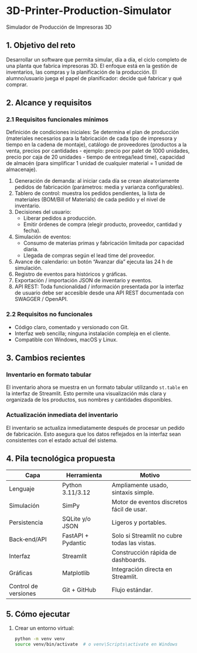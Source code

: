 # 3D-Printer-Production-Simulator
Simulador de Producción de Impresoras 3D

## 1. Objetivo del reto
Desarrollar un software que permita simular, día a día, el ciclo completo de una planta que
fabrica impresoras 3D. El enfoque está en la gestión de inventarios, las compras y la
planificación de la producción. El alumno/usuario juega el papel de planificador: decide qué
fabricar y qué comprar.

## 2. Alcance y requisitos
### 2.1 Requisitos funcionales mínimos
Definición de condiciones iniciales: Se determina el plan de producción (materiales
necesarios para la fabricación de cada tipo de impresora y tiempo en la cadena de
montaje), catálogo de proveedores (productos a la venta, precios por cantidades - ejemplo:
precio por palet de 1000 unidades, precio por caja de 20 unidades - tiempo de
entrega/lead time), capacidad de almacén (para simplificar 1 unidad de cualquier
material = 1 unidad de almacenaje).
1. Generación de demanda: al iniciar cada día se crean aleatoriamente pedidos de
fabricación (parámetros: media y varianza configurables).
2. Tablero de control: muestra los pedidos pendientes, la lista de materiales (BOM/Bill of
Materials) de cada pedido y el nivel de inventario.
3. Decisiones del usuario:
   - Liberar pedidos a producción.
   - Emitir órdenes de compra (elegir producto, proveedor, cantidad y fecha).
4. Simulación de eventos:
   - Consumo de materias primas y fabricación limitada por capacidad diaria.
   - Llegada de compras según el lead time del proveedor.
5. Avance de calendario: un botón “Avanzar día” ejecuta las 24 h de simulación.
6. Registro de eventos para históricos y gráficas.
7. Exportación / importación JSON de inventario y eventos.
8. API REST: Toda funcionalidad / información presentada por la interfaz de usuario debe
ser accesible desde una API REST documentada con SWAGGER / OpenAPI.

### 2.2 Requisitos no funcionales
- Código claro, comentado y versionado con Git.
- Interfaz web sencilla; ninguna instalación compleja en el cliente.
- Compatible con Windows, macOS y Linux.

## 3. Cambios recientes
### Inventario en formato tabular
El inventario ahora se muestra en un formato tabular utilizando `st.table` en la interfaz de Streamlit. Esto permite una visualización más clara y organizada de los productos, sus nombres y cantidades disponibles.

### Actualización inmediata del inventario
El inventario se actualiza inmediatamente después de procesar un pedido de fabricación. Esto asegura que los datos reflejados en la interfaz sean consistentes con el estado actual del sistema.

## 4. Pila tecnológica propuesta
| Capa          | Herramienta          | Motivo                                   |
|---------------|----------------------|-----------------------------------------|
| Lenguaje      | Python 3.11/3.12     | Ampliamente usado, sintaxis simple.     |
| Simulación    | SimPy                | Motor de eventos discretos fácil de usar. |
| Persistencia  | SQLite y/o JSON      | Ligeros y portables.                    |
| Back‑end/API  | FastAPI + Pydantic   | Solo si Streamlit no cubre todas las vistas. |
| Interfaz      | Streamlit            | Construcción rápida de dashboards.      |
| Gráficas      | Matplotlib           | Integración directa en Streamlit.       |
| Control de versiones | Git + GitHub | Flujo estándar.                         |

## 5. Cómo ejecutar
1. Crear un entorno virtual:
   ```bash
   python -m venv venv
   source venv/bin/activate  # o venv\Scripts\activate en Windows
